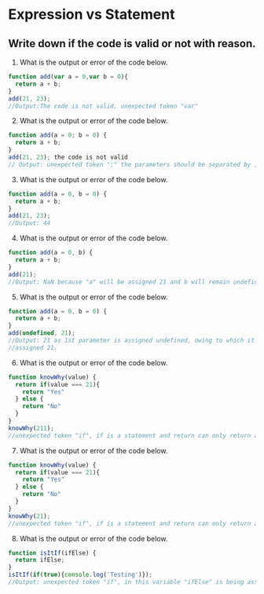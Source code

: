 # Expression vs Statement

## Write down if the code is valid or not with reason.

1. What is the output or error of the code below.

```js
function add(var a = 0,var b = 0){
  return a + b;
}
add(21, 23);
//Output:The code is not valid, unexpected token "var"
```

2. What is the output or error of the code below.

```js
function add(a = 0; b = 0) {
  return a + b;
}
add(21, 23); the code is not valid
// Output: unexpected token ";" the parameters should be separated by , and not semicolon
```

3. What is the output or error of the code below.

```js
function add(a = 0, b = 0) {
  return a + b;
}
add(21, 23);
//Output: 44
```

4. What is the output or error of the code below.

```js
function add(a = 0, b) {
  return a + b;
}
add(21); 
//Output: NaN because "a" will be assigned 21 and b will remain undefined. The addition of them would result to NaN
```

5. What is the output or error of the code below.

```js
function add(a = 0, b = 0) {
  return a + b;
}
add(undefined, 21);
//Output: 21 as 1st parameter is assigned undefined, owing to which it will take the default parameter that is 0 and b gets 
//assigned 21.
```

6. What is the output or error of the code below.

```js
function knowWhy(value) {
  return if(value === 21){
    return "Yes"
  } else {
    return "No"
  }
}
knowWhy(211);
//unexpected token "if", if is a statement and return can only return a value, a variable or an evaluation of expression(i.e. value)
```

7. What is the output or error of the code below.

```js
function knowWhy(value) {
  return if(value === 21){
    return "Yes"
  } else {
    return "No"
  }
}
knowWhy(21);
//unexpected token "if", if is a statement and return can only return a value, a variable or an evaluation of expression(i.e. value)
```

8. What is the output or error of the code below.

```js
function isItIf(ifElse) {
  return ifElse;
}
isItIf(if(true){console.log('Testing')});
//Output: unexpected token "if", in this variable "ifElse" is being assigned a statement, a variable can only be assigned with value or expression and not a statement.
```
